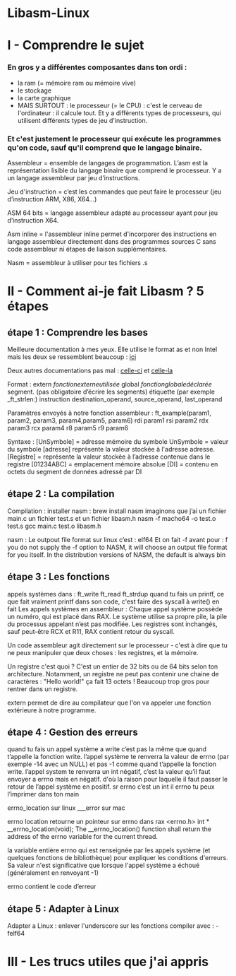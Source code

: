 # Libasm-Linux

# I - Comprendre le sujet
### En gros y a différentes composantes dans ton ordi :
- la ram (= mémoire ram ou mémoire vive)
- le stockage
- la carte graphique
- MAIS SURTOUT : le processeur (= le CPU) : c'est le cerveau de l'ordinateur : il calcule tout. Et y a différents types de processeurs, qui utilisent différents types de jeu d'instruction.

### Et c'est justement le processeur qui exécute les programmes qu'on code, sauf qu'il comprend que le langage binaire.

Assembleur = ensemble de langages de programmation. L’asm est la représentation lisible du langage binaire que comprend le processeur. Y a un langage assembleur par jeu d’instructions. 

Jeu d'instruction =  c’est les commandes que peut faire le processeur (jeu d’instruction ARM, X86, X64...)

ASM 64 bits = langage assembleur adapté au processeur ayant pour jeu d’instruction X64.

Asm inline = l'assembleur inline permet d'incorporer des instructions en langage assembleur directement dans des programmes sources C sans code assembleur ni étapes de liaison supplémentaires. 

Nasm = assembleur à utiliser pour tes fichiers .s

# II - Comment ai-je fait Libasm ? 5 étapes

## étape 1  : Comprendre les bases
Meilleure documentation à mes yeux. Elle utilise le format as et non Intel mais les deux se ressemblent beaucoup : [ici](https://perso.univ-st-etienne.fr/ezequel/L2info/coursAssembleur_x86_64.pdf) 

Deux autres documentations pas mal : [celle-ci](http://asmongueur.free.fr/Apprendre/Nasm/Intro_Nasm_Linux.htm) et [celle-la](https://www.lacl.fr/tan/asm)

Format :
extern *fonctionexterneutilisée*
global *fonctionglobaledéclarée*
segment. (pas obligatoire d’écrire les segments)
étiquette (par exemple _ft_strlen:)
instruction destination_operand, source_operand, last_operand

Paramètres envoyés à notre fonction assembleur :
ft_example(param1, param2, param3, param4,param5, param6)
rdi param1
rsi param2
rdx param3
rcx param4
r8 param5
r9 param6

Syntaxe :
[UnSymbole] = adresse mémoire du symbole
UnSymbole = valeur du symbole
[adresse] représente la valeur stockée à l'adresse adresse.
[Registre] = représente la valeur stockée à l’adresse contenue dans le registre
[01234ABC] = emplacement mémoire absolue
[DI] = contenu en octets du segment de données adressé par DI


## étape 2  : La compilation
Compilation :
installer nasm : brew install nasm
imaginons que j’ai un fichier main.c un fichier test.s et un fichier libasm.h
nasm -f macho64 -o test.o test.s
gcc main.c test.o libasm.h

nasm : 
Le outpout file format sur linux c’est : elf64
Et on fait -f avant pour : f you do not supply the -f option to NASM, it will choose an output file format for you itself. In the distribution versions of NASM, the default is always bin

## étape 3  : Les fonctions
appels systèmes dans :
ft_write
ft_read
ft_strdup
quand tu fais un printf, ce que fait vraiment printf dans son code, c'est faire des syscall à write() en fait
Les appels systèmes en assembleur :
Chaque appel système possède un numéro, qui est placé dans RAX.
Le système utilise sa propre pile, la pile du processus appelant n’est pas modifiée.
Les registres sont inchangés, sauf peut-être RCX et R11, RAX contient retour du syscall.

Un code assembleur agit directement sur le processeur - c'est à dire que tu ne peux manipuler que deux choses : les registres, et la mémoire.

Un registre c'est quoi ? C'est un entier de 32 bits ou de 64 bits selon ton architecture. Notamment, un registre ne peut pas contenir une chaine de caractères : "Hello world!" ça fait 13 octets ! Beaucoup trop gros pour rentrer dans un registre.

extern permet de dire au compilateur que l'on va appeler une fonction extérieure à notre programme.



## étape 4  : Gestion des erreurs
quand tu fais un appel système a write c’est pas la même que quand t’appelle la fonction write. l’appel système te renverra la valeur de errno (par exemple -14 avec un NULL) et pas -1 comme quand t’appelle la fonction write. l’appel system te renverra un int négatif, c’est la valeur qu’il faut envoyer a errno mais en négatif. d'où la raison pour laquelle il faut passer le retour de l’appel système en positif. sr
errno c’est un int il 
errno tu peux l’imprimer dans ton main

errno_location sur linux
 ___error sur mac
 
 errno location retourne un pointeur sur errno dans rax
 <errno.h>
int * __errno_location(void);
The __errno_location() function shall return the address of the errno variable for the current thread.

la variable entière errno qui est renseignée par les appels système (et quelques fonctions de bibliothèque) pour expliquer les conditions d'erreurs. Sa valeur n'est significative que lorsque l'appel système a échoué (généralement en renvoyant -1)

errno contient le code d’erreur


## étape 5  : Adapter à Linux
Adapter a Linux :
enlever l'underscore sur les fonctions
compiler avec : -felf64

# III - Les trucs utiles que j'ai appris
